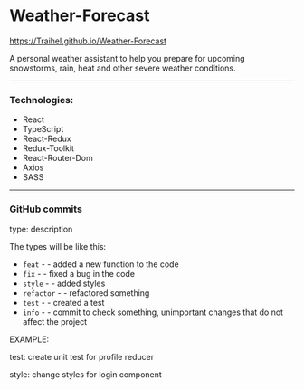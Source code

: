 # Weather-Forecast

https://Traihel.github.io/Weather-Forecast

A personal weather assistant to help you prepare for upcoming snowstorms, rain, heat and other severe weather
conditions.

---

### Technologies:

- React
- TypeScript
- React-Redux
- Redux-Toolkit
- React-Router-Dom
- Axios
- SASS

---

### GitHub commits

type: description

The types will be like this:

- `feat` - - added a new function to the code
- `fix` - - fixed a bug in the code
- `style` - - added styles
- `refactor` - - refactored something
- `test` - - created a test
- `info` - - commit to check something, unimportant changes that do not affect the project

EXAMPLE:

test: create unit test for profile reducer

style: change styles for login component